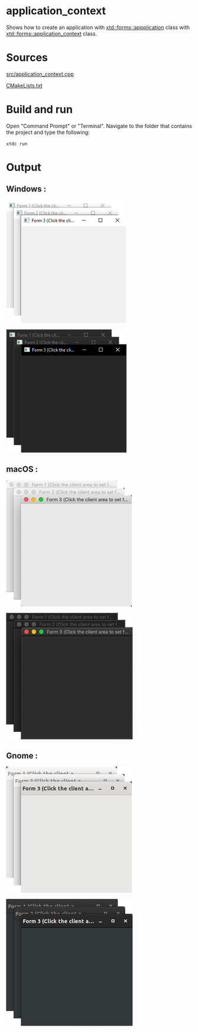 # application_context

Shows how to create an application with  [xtd::forms::appplication](../../../../src/xtd.forms/include/xtd/forms/application.h) class with  [xtd::forms::application_context](../../../../src/xtd.forms/include/xtd/forms/application_context.h) class.

# Sources

[src/application_context.cpp](src/application_context.cpp)

[CMakeLists.txt](CMakeLists.txt)

# Build and run

Open "Command Prompt" or "Terminal". Navigate to the folder that contains the project and type the following:

```shell
xtdc run
```

# Output

## Windows :

![Screenshot](../../../../docs/pictures/examples/application_context_w.png)

![Screenshot](../../../../docs/pictures/examples/application_context_wd.png)

## macOS :

![Screenshot](../../../../docs/pictures/examples/application_context_m.png)

![Screenshot](../../../../docs/pictures/examples/application_context_md.png)

## Gnome :

![Screenshot](../../../../docs/pictures/examples/application_context_g.png)

![Screenshot](../../../../docs/pictures/examples/application_context_gd.png)

